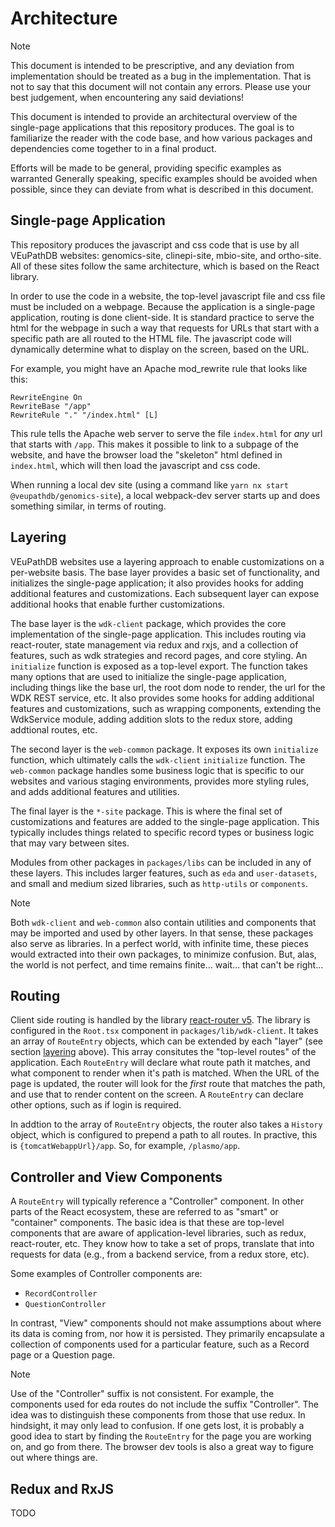 # Architecture

> [!NOTE]
> This document is intended to be prescriptive, and any deviation from
> implementation should be treated as a bug in the implementation. That is not
> to say that this document will not contain any errors. Please use your best
> judgement, when encountering any said deviations!

This document is intended to provide an architectural overview of the
single-page applications that this repository produces. The goal is to
familiarize the reader with the code base, and how various packages and
dependencies come together to in a final product.

Efforts will be made to be general, providing specific examples as warranted
Generally speaking, specific examples should be avoided when possible, since
they can deviate from what is described in this document.

## Single-page Application

This repository produces the javascript and css code that is use by all
VEuPathDB websites: genomics-site, clinepi-site, mbio-site, and ortho-site. All
of these sites follow the same architecture, which is based on the React
library.

In order to use the code in a website, the top-level javascript file and css
file must be included on a webpage. Because the application is a single-page
application, routing is done client-side. It is standard practice to serve the
html for the webpage in such a way that requests for URLs that start with a
specific path are all routed to the HTML file. The javascript code will
dynamically determine what to display on the screen, based on the URL.

For example, you might have an Apache mod_rewrite rule that looks like this:

```
RewriteEngine On
RewriteBase "/app"
RewriteRule "." "/index.html" [L]
```

This rule tells the Apache web server to serve the file `index.html` for _any_
url that starts with `/app`. This makes it possible to link to a subpage of the
website, and have the browser load the "skeleton" html defined in `index.html`,
which will then load the javascript and css code.

When running a local dev site (using a command like `yarn nx start @veupathdb/genomics-site`), a local webpack-dev server starts up and does
something similar, in terms of routing.

## Layering

VEuPathDB websites use a layering approach to enable customizations on a
per-website basis. The base layer provides a basic set of functionality, and
initializes the single-page application; it also provides hooks for adding
additional features and customizations. Each subsequent layer can expose
additional hooks that enable further customizations.

The base layer is the `wdk-client` package, which provides the core
implementation of the single-page application. This includes routing via
react-router, state management via redux and rxjs, and a collection of features,
such as wdk strategies and record pages, and core styling. An `initialize`
function is exposed as a top-level export. The function takes many options that
are used to initialize the single-page application, including things like the
base url, the root dom node to render, the url for the WDK REST service, etc. It
also provides some hooks for adding additional features and customizations, such
as wrapping components, extending the WdkService module, adding addition slots
to the redux store, adding addtional routes, etc.

The second layer is the `web-common` package. It exposes its own `initialize`
function, which ultimately calls the `wdk-client` `initialize` function. The
`web-common` package handles some business logic that is specific to our
websites and various staging environments, provides more styling rules, and adds
additional features and utilities.

The final layer is the `*-site` package. This is where the final set of
customizations and features are added to the single-page application. This
typically includes things related to specific record types or business logic
that may vary between sites.

Modules from other packages in `packages/libs` can be included in any of these
layers. This includes larger features, such as `eda` and `user-datasets`, and
small and medium sized libraries, such as `http-utils` or `components`.

> [!NOTE]
> Both `wdk-client` and `web-common` also contain utilities and components that
> may be imported and used by other layers. In that sense, these packages also
> serve as libraries. In a perfect world, with infinite time, these pieces would
> extracted into their own packages, to minimize confusion. But, alas, the world
> is not perfect, and time remains finite... wait... that can't be right...

## Routing

Client side routing is handled by the library [react-router
v5](https://v5.reactrouter.com/). The library is configured in the `Root.tsx`
component in `packages/lib/wdk-client`. It takes an array of `RouteEntry`
objects, which can be extended by each "layer" (see section
[layering](#layering) above). This array consitutes the "top-level routes" of
the application. Each `RouteEntry` will declare what route path it matches, and
what component to render when it's path is matched. When the URL of the page is
updated, the router will look for the _first_ route that matches the path, and
use that to render content on the screen. A `RouteEntry` can declare other
options, such as if login is required.

In addtion to the array of `RouteEntry` objects, the router also takes a
`History` object, which is configured to prepend a path to all routes. In
practive, this is `{tomcatWebappUrl}/app`. So, for example, `/plasmo/app`.

## Controller and View Components

A `RouteEntry` will typically reference a "Controller" component. In other parts
of the React ecosystem, these are referred to as "smart" or "container"
components. The basic idea is that these are top-level components that are aware
of application-level libraries, such as redux, react-router, etc. They know how
to take a set of props, translate that into requests for data (e.g., from a
backend service, from a redux store, etc).

Some examples of Controller components are:

- `RecordController`
- `QuestionController`

In contrast, "View" components should not make assumptions about where its data
is coming from, nor how it is persisted. They primarily encapsulate a collection
of components used for a particular feature, such as a Record page or a Question
page.

> [!NOTE]
> Use of the "Controller" suffix is not consistent. For example, the components
> used for eda routes do not include the suffix "Controller". The idea was to
> distinguish these components from those that use redux. In hindsight, it may
> only lead to confusion. If one gets lost, it is probably a good idea to start
> by finding the `RouteEntry` for the page you are working on, and go from
> there. The browser dev tools is also a great way to figure out where things
> are.

## Redux and RxJS

TODO
